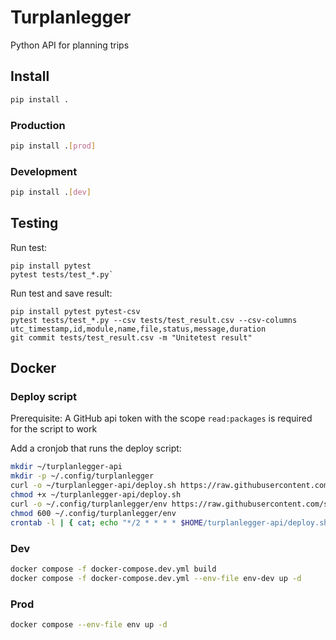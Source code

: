 # Turplanlegger
Python API for planning trips

## Install
```bash
pip install .
```

### Production
```bash
pip install .[prod]
```

### Development
```bash
pip install .[dev]
```

## Testing
Run test:
```
pip install pytest
pytest tests/test_*.py`
```

Run test and save result:
```
pip install pytest pytest-csv
pytest tests/test_*.py --csv tests/test_result.csv --csv-columns utc_timestamp,id,module,name,file,status,message,duration
git commit tests/test_result.csv -m "Unitetest result"
```


## Docker

### Deploy script
Prerequisite: A GitHub api token with the scope `read:packages` is required for the script to work  

Add a cronjob that runs the deploy script:
```bash
mkdir ~/turplanlegger-api
mkdir -p ~/.config/turplanlegger
curl -o ~/turplanlegger-api/deploy.sh https://raw.githubusercontent.com/sixcare/turplanlegger-api/main/deploy/deploy.sh
chmod +x ~/turplanlegger-api/deploy.sh
curl -o ~/.config/turplanlegger/env https://raw.githubusercontent.com/sixcare/turplanlegger-api/main/deploy/env
chmod 600 ~/.config/turplanlegger/env
crontab -l | { cat; echo "*/2 * * * * $HOME/turplanlegger-api/deploy.sh > /dev/null 2>&1"; } | crontab -
```

### Dev
```bash
docker compose -f docker-compose.dev.yml build
docker compose -f docker-compose.dev.yml --env-file env-dev up -d
```

### Prod
```bash
docker compose --env-file env up -d
```
